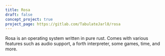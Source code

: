 ```yaml
---
title: Rosa
draft: false
concept_project: true
project_page: https://gitlab.com/TabulateJarl8/rosa
---
```


Rosa is an operating system written in pure rust. Comes with various features such as audio support, a forth interpreter, some games, time, and more.
